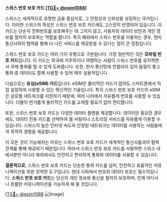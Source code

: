 **스위스 번호 보호 카드 [[TG💪+ @esim1088](https://t.me/s/esim1088)]**

스위스는 세계적으로 유명한 금융 중심지로, 그 안정성과 신뢰성을 상징하는 국가입니다. 이러한 스위스의 특성은 스위스 번호 보호 카드에도 고스란히 반영되어 있습니다. 이 카드는 단순히 전화번호를 보호해주는 데 그치지 않고, 사용자의 데이터 보안과 개인 정보를 철저히 보호하는 역할을 합니다. 특히 해외에서 스위스 번호를 이용하는 경우, 현지 통신사와의 협력을 통해 더 나은 서비스를 제공받을 수 있다는 점이 큰 장점입니다.

스위스 번호 보호 카드는 여러 가지 유형으로 구분됩니다. 가장 일반적인 것은 **모바일 번호 카드**입니다. 이 카드는 외국에 거주하거나 여행하는 사람이 스위스 번호를 유지하면서 국제 통화를 할 수 있게 도와줍니다. 또한, 현지 통신망에 연결되어 있어 음질이 좋고 통화 중 데이터도 함께 사용할 수 있어 매우 실용적입니다. 

다음으로는 **유심(eSIM) 카드**입니다. eSIM은 물리적인 카드가 없어도 스마트폰에서 직접 설정하여 사용할 수 있는 혁신적인 기술입니다. 특히 스위스 번호 보호 카드의 eSIM은 글로벌 네트워크를 지원하기 때문에, 여러 나라에서 자유롭게 번호를 사용할 수 있습니다. 더불어 번거롭게 물리적인 카드를 교체할 필요가 없어 편리합니다.

또한, 스위스 번호 보호 카드는 다양한 데이터 플랜을 제공합니다. 데이터만 필요한 경우에도, 데이터 전용 카드를 선택하여 웹 서핑이나 스트리밍 서비스를 자유롭게 이용할 수 있습니다. 스위스의 높은 인터넷 속도와 안정된 네트워크는 데이터를 사용하는 사람들에게 최적의 경험을 제공합니다.

이 모든 것이 가능해지는 이유는 스위스 번호 보호 카드가 세계적인 통신사들과의 협력 관계를 통해 제공되기 때문입니다. 따라서 스위스 번호 보호 카드를 사용하면 스위스 내에서뿐만 아니라 해외에서도 안전하고 편리하게 통화와 데이터를 사용할 수 있습니다.

**결론적으로**, 스위스 번호 보호 카드는 단순한 통화 카드를 넘어, 안전하고 효율적인 커뮤니케이션을 위한 강력한 도구입니다. 현대 사회에서 번호와 데이터 보호는 필수적입니다. **스위스 번호 보호 카드**는 당신의 개인 정보와 통신을 철저히 보호하며, 언제 어디서나 원활한 커뮤니케이션을 가능하게 해 줄 것입니다.

[[TG💪+ @esim1088](https://t.me/s/esim1088) ![Image](https://i.postimg.cc/Y0z9fWf4/image.png)]